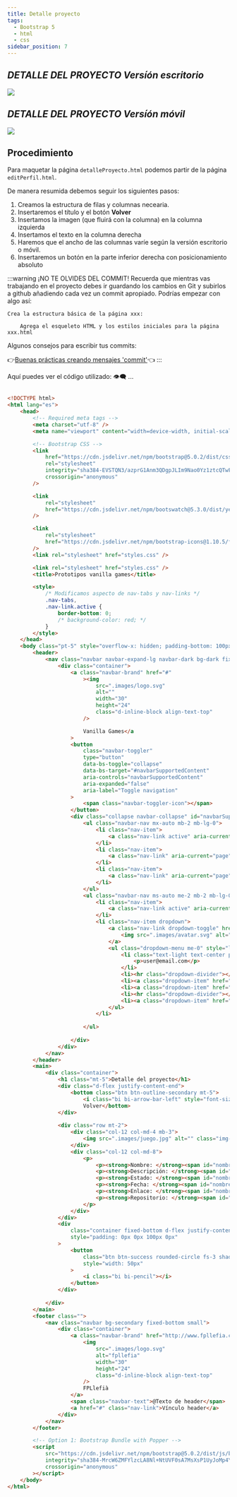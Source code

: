 ```yaml
---
title: Detalle proyecto
tags:
  - Bootstrap 5
  - html
  - css
sidebar_position: 7
---
```

## *DETALLE DEL PROYECTO Versíón escritorio* 

![](/imagenes/v1/prototipos/proyectos/detalleProyecto.png)

## *DETALLE DEL PROYECTO Versíón móvil* 

![](/imagenes/v1/prototipos/proyectos/detalleProyecto_movil.png)


## Procedimiento

Para maquetar la página `detalleProyecto.html` podemos partir de la página `editPerfil.html`. 

De manera resumida debemos seguir los siguientes pasos:
1. Creamos la estructura de filas y columnas necearia.
2. Insertaremos el título y el botón **Volver**
3. Insertamos la imagen (que fluirá con la columna) en la columna izquierda
4. Insertamos el texto en la columna derecha
5. Haremos que el ancho de las columnas varíe según la versión escritorio o móvil.
6. Insertaremos un botón en la parte inferior derecha con posicionamiento absoluto 

:::warning ¡NO TE OLVIDES DEL COMMIT!
Recuerda que mientras vas trabajando en el proyecto  debes ir guardando los cambios en Git y subirlos a github añadiendo cada vez un commit apropiado. Podrías empezar con algo así: 

	Crea la estructura básica de la página xxx:
  
		Agrega el esqueleto HTML y los estilos iniciales para la página xxx.html

Algunos consejos para escribir tus commits:

👉[Buenas prácticas creando mensajes 'commit'](/blog/commit)👈
:::
   
Aquí puedes ver el código utilizado: 👁‍🗨 ...

<div style={{display: "none"}}>

```html title="detalleProyecto.html"

<!DOCTYPE html>
<html lang="es">
	<head>
		<!-- Required meta tags -->
		<meta charset="utf-8" />
		<meta name="viewport" content="width=device-width, initial-scale=1" />

		<!-- Bootstrap CSS -->
		<link
			href="https://cdn.jsdelivr.net/npm/bootstrap@5.0.2/dist/css/bootstrap.min.css"
			rel="stylesheet"
			integrity="sha384-EVSTQN3/azprG1Anm3QDgpJLIm9Nao0Yz1ztcQTwFspd3yD65VohhpuuCOmLASjC"
			crossorigin="anonymous"
		/>

		<link
			rel="stylesheet"
			href="https://cdn.jsdelivr.net/npm/bootswatch@5.3.0/dist/yeti/bootstrap.min.css"
		/>

		<link
			rel="stylesheet"
			href="https://cdn.jsdelivr.net/npm/bootstrap-icons@1.10.5/font/bootstrap-icons.css"
		/>
		<link rel="stylesheet" href="styles.css" />

		<link rel="stylesheet" href="styles.css" />
		<title>Prototipos vanilla games</title>

		<style>
			/* Modificamos aspecto de nav-tabs y nav-links */
			.nav-tabs,
			.nav-link.active {
				border-bottom: 0;
				/* background-color: red; */
			}
		</style>
	</head>
	<body class="pt-5" style="overflow-x: hidden; padding-bottom: 100px">		
		<header>
			<nav class="navbar navbar-expand-lg navbar-dark bg-dark fixed-top">
				<div class="container">
					<a class="navbar-brand" href="#"
						><img
							src=".images/logo.svg"
							alt=""
							width="30"
							height="24"
							class="d-inline-block align-text-top"
						/>

						Vanilla Games</a
					>
					<button
						class="navbar-toggler"
						type="button"
						data-bs-toggle="collapse"
						data-bs-target="#navbarSupportedContent"
						aria-controls="navbarSupportedContent"
						aria-expanded="false"
						aria-label="Toggle navigation"
					>
						<span class="navbar-toggler-icon"></span>
					</button>
					<div class="collapse navbar-collapse" id="navbarSupportedContent">
						<ul class="navbar-nav mx-auto mb-2 mb-lg-0">
							<li class="nav-item">
								<a class="nav-link active" aria-current="page" href="#">Home</a>
							</li>
							<li class="nav-item">
								<a class="nav-link" aria-current="page" href="#">TOP5 Proyectos</a>
							</li>
							<li class="nav-item">
								<a class="nav-link" aria-current="page" href="#">A cerca de</a>
							</li>
						</ul>
						<ul class="navbar-nav ms-auto me-2 mb-2 mb-lg-0">
							<li class="nav-item">
								<a class="nav-link active" aria-current="page" href="#">PROYECTOS</a>
							</li>
							<li class="nav-item dropdown">
								<a class="nav-link dropdown-toggle" href="#" role="button" data-bs-toggle="dropdown" aria-expanded="false">
									<img src=".images/avatar.svg" alt="" width="25">
								</a>
								<ul class="dropdown-menu me-0" style="left: -100px; width: 100px;">
									<li class="text-light text-center p-2">
										<p>user@email.com</p>
									</li>
									<li><hr class="dropdown-divider"></li>
									<li><a class="dropdown-item" href="#">Acciónn</a></li>
									<li><a class="dropdown-item" href="#">Otra acción</a></li>
									<li><hr class="dropdown-divider"></li>
									<li><a class="dropdown-item" href="#">Cerrar sesión</a></li>
								</ul>
							</li>
							
						</ul>
						
					</div>
				</div>
			</nav>
		</header>
		<main>
			<div class="container">
				<h1 class="mt-5">Detalle del proyecto</h1>
				<div class="d-flex justify-content-end">
					<bottom class="btn btn-outline-secondary mt-5">
						<i class="bi bi-arrow-bar-left" style="font-size: 1em;"></i>
						Volver</bottom>
				</div>
				
				<div class="row mt-2">
					<div class="col-12 col-md-4 mb-3">
						<img src=".images/juego.jpg" alt="" class="img-fluid">
					</div>
					<div class="col-12 col-md-8">
						<p>
							<p><strong>Nombre: </strong><span id="nombre">TETRIS</span></p>
							<p><strong>Descripción: </strong><span id="nombre">Lorem ipsum dolor sit amet consectetur adipisicing elit. Ullam modi dicta iste debitis recusandae perspiciatis quae. Eius impedit saepe autem velit voluptate, odio sequi expedita nisi est molestiae quo quisquam!</span></p>
							<p><strong>Estado: </strong><span id="nombre">Estado</span></p>
							<p><strong>Fecha: </strong><span id="nombre">12/12/2023</span></p>
							<p><strong>Enlace: </strong><span id="nombre">http://www.enlaceapp.com</span></p>
							<p><strong>Repositorio: </strong><span id="nombre">carrebola.github.com/123456</span></p>
						</p>
					</div>
				</div>
				<div
					class="container fixed-bottom d-flex justify-content-end"
					style="padding: 0px 0px 100px 0px"
				>
					<button
						class="btn btn-success rounded-circle fs-3 shadow"
						style="width: 50px"
					>
						<i class="bi bi-pencil"></i>
					</button>
				</div>
				
			</div>
		</main>
		<footer class="">
			<nav class="navbar bg-secondary fixed-bottom small">
				<div class="container">
					<a class="navbar-brand" href="http://www.fpllefia.com">
						<img
							src=".images/logo.svg"
							alt="fpllefia"
							width="30"
							height="24"
							class="d-inline-block align-text-top"
						/>
						FPLlefià
					</a>
					<span class="navbar-text">@Texto de header</span>
					<a href="#" class="nav-link">Vínculo header</a>
				</div>
			</nav>
		</footer>

		<!-- Option 1: Bootstrap Bundle with Popper -->
		<script
			src="https://cdn.jsdelivr.net/npm/bootstrap@5.0.2/dist/js/bootstrap.bundle.min.js"
			integrity="sha384-MrcW6ZMFYlzcLA8Nl+NtUVF0sA7MsXsP1UyJoMp4YLEuNSfAP+JcXn/tWtIaxVXM"
			crossorigin="anonymous"
		></script>
	</body>
</html>


```
</div>